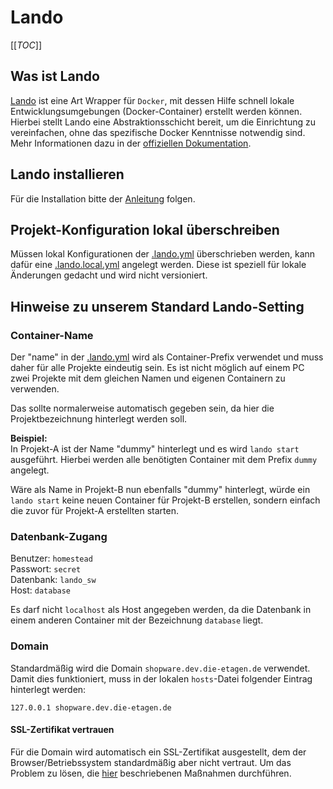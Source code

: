 # Lando

[[_TOC_]]

## Was ist Lando
[Lando](https://lando.dev/) ist eine Art Wrapper für `Docker`, mit dessen Hilfe schnell lokale Entwicklungsumgebungen (Docker-Container)
erstellt werden können. Hierbei stellt Lando eine Abstraktionsschicht bereit, um die Einrichtung zu vereinfachen, 
ohne das spezifische Docker Kenntnisse notwendig sind. Mehr Informationen dazu in der [offiziellen Dokumentation](https://docs.lando.dev/).

## Lando installieren
Für die Installation bitte der [Anleitung](https://docs.lando.dev/getting-started/installation.html) folgen.

## Projekt-Konfiguration lokal überschreiben 
Müssen lokal Konfigurationen der [.lando.yml](../.lando.yml) überschrieben werden, kann dafür eine
[.lando.local.yml](../.lando.local.yml) angelegt werden. Diese ist speziell für lokale Änderungen gedacht
und wird nicht versioniert. 

## Hinweise zu unserem Standard Lando-Setting
### Container-Name
Der "name" in der [.lando.yml](../.lando.yml) wird als Container-Prefix verwendet und muss daher
für alle Projekte eindeutig sein. Es ist nicht möglich auf einem PC zwei Projekte mit dem gleichen
Namen und eigenen Containern zu verwenden.

Das sollte normalerweise automatisch gegeben sein, da hier die Projektbezeichnung hinterlegt werden soll.

**Beispiel:**  
In Projekt-A ist der Name "dummy" hinterlegt und es wird `lando start` ausgeführt. Hierbei werden
alle benötigten Container mit dem Prefix `dummy` angelegt. 

Wäre als Name in Projekt-B nun ebenfalls "dummy" hinterlegt, würde ein `lando start` keine neuen
Container für Projekt-B erstellen, sondern einfach die zuvor für Projekt-A erstellten starten.

### Datenbank-Zugang
Benutzer: `homestead`  
Passwort: `secret`  
Datenbank: `lando_sw`  
Host: `database`  

Es darf nicht `localhost` als Host angegeben werden, da die Datenbank in einem anderen Container mit der Bezeichnung
`database` liegt.

### Domain
Standardmäßig wird die Domain `shopware.dev.die-etagen.de` verwendet. Damit dies funktioniert, muss in der
lokalen `hosts`-Datei folgender Eintrag hinterlegt werden:

```
127.0.0.1 shopware.dev.die-etagen.de
```

#### SSL-Zertifikat vertrauen
Für die Domain wird automatisch ein SSL-Zertifikat ausgestellt, dem der Browser/Betriebssystem standardmäßig aber nicht vertraut.
Um das Problem zu lösen, die [hier](https://docs.lando.dev/core/v3/security.html#trusting-the-ca) beschriebenen Maßnahmen durchführen.
